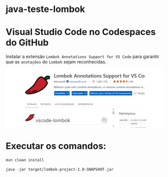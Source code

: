 # java-teste-lombok

# Visual Studio Code no Codespaces do GitHub
Instalar a extensão `Lombok Annotations Support for VS Code` para garantir que as `anotações` do `Lombok` sejam reconhecidas.

![alt text](image.png)

# Executar os comandos:
```
mvn clean install
```

```
java -jar target/lombok-project-1.0-SNAPSHOT.jar
```